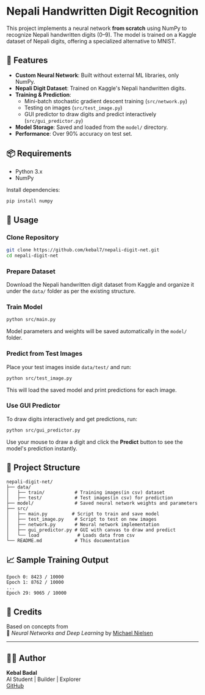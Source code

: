 # Nepali Handwritten Digit Recognition

This project implements a neural network **from scratch** using NumPy to recognize Nepali handwritten digits (0–9). The model is trained on a Kaggle dataset of Nepali digits, offering a specialized alternative to MNIST.

## 🧠 Features

- **Custom Neural Network**: Built without external ML libraries, only NumPy.
- **Nepali Digit Dataset**: Trained on Kaggle's Nepali handwritten digits.
- **Training & Prediction**:
  - Mini-batch stochastic gradient descent training (`src/network.py`)
  - Testing on images (`src/test_image.py`)
  - GUI predictor to draw digits and predict interactively (`src/gui_predictor.py`)
- **Model Storage**: Saved and loaded from the `model/` directory.
- **Performance**: Over 90% accuracy on test set.

## 📦 Requirements

- Python 3.x
- NumPy

Install dependencies:

```bash
pip install numpy
```

## 🚀 Usage

### Clone Repository

```bash
git clone https://github.com/kebal7/nepali-digit-net.git
cd nepali-digit-net
```

### Prepare Dataset

Download the Nepali handwritten digit dataset from Kaggle and organize it under the `data/` folder as per the existing structure.

### Train Model

```bash
python src/main.py
```

Model parameters and weights will be saved automatically in the `model/` folder.

### Predict from Test Images

Place your test images inside `data/test/` and run:

```bash
python src/test_image.py
```

This will load the saved model and print predictions for each image.

### Use GUI Predictor

To draw digits interactively and get predictions, run:

```bash
python src/gui_predictor.py
```

Use your mouse to draw a digit and click the **Predict** button to see the model's prediction instantly.

## 📂 Project Structure

```
nepali-digit-net/
├── data/
│   ├── train/           # Training images(in csv) dataset
│   ├── test/            # Test images(in csv) for prediction
├── model/               # Saved neural network weights and parameters
├── src/
│   ├── main.py         # Script to train and save model
│   ├── test_image.py    # Script to test on new images
│   ├── network.py       # Neural network implementation
│   ├── gui_predictor.py # GUI with canvas to draw and predict
│   └── load              # Loads data from csv
└── README.md            # This documentation
```

## 📈 Sample Training Output

```
Epoch 0: 8423 / 10000
Epoch 1: 8762 / 10000
...
Epoch 29: 9065 / 10000
```


## 🙏 Credits

Based on concepts from  
📘 *Neural Networks and Deep Learning* by [Michael Nielsen](http://neuralnetworksanddeeplearning.com/)

---

## 👨‍💻 Author

**Kebal Badal**  
AI Student | Builder | Explorer  
[GitHub](https://github.com/kebal7) 
